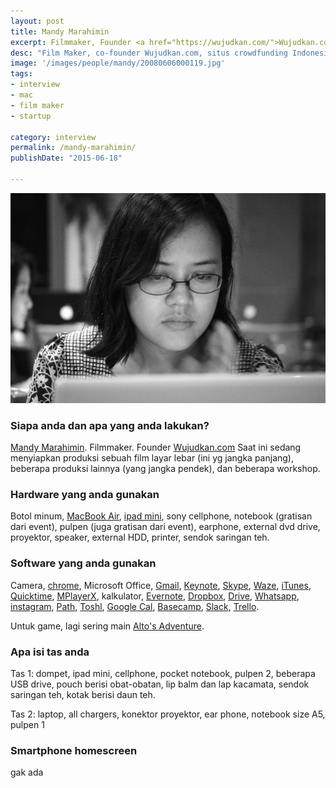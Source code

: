 ```yaml
---
layout: post
title: Mandy Marahimin
excerpt: Filmmaker, Founder <a href="https://wujudkan.com/">Wujudkan.com</a>
desc: "Film Maker, co-founder Wujudkan.com, situs crowdfunding Indonesia"
image: '/images/people/mandy/20080606000119.jpg'
tags:
- interview
- mac
- film maker
- startup

category: interview
permalink: /mandy-marahimin/
publishDate: "2015-06-18"

---
```


![Mandy Marahimin](/images/people/mandy/20080606000119.jpg)

### Siapa anda dan apa yang anda lakukan?
[Mandy Marahimin](https://twitter.com/somemandy). Filmmaker. Founder [Wujudkan.com](https://wujudkan.com/)
Saat ini sedang menyiapkan produksi sebuah film layar lebar (ini yg jangka panjang), beberapa produksi lainnya (yang jangka pendek), dan beberapa workshop.

### Hardware yang anda gunakan
Botol minum, [MacBook Air](http://www.apple.com/macbook-air/), [ipad mini](http://id.wikipedia.org/wiki/IPad), sony cellphone, notebook (gratisan dari event), pulpen (juga gratisan dari event), earphone, external dvd drive, proyektor, speaker, external HDD, printer, sendok saringan teh.

### Software yang anda gunakan
Camera, [chrome](https://www.google.com/chrome/), Microsoft Office, [Gmail](https://gmail.com), [Keynote](https://www.apple.com/mac/keynote/), [Skype](http://www.skype.com/en/), [Waze](https://www.waze.com/), [iTunes](https://www.apple.com/itunes/), [Quicktime](http://www.apple.com/quicktime/), [MPlayerX](http://mplayerx.org/), kalkulator, [Evernote](https://evernote.com/), [Dropbox](https://dropbox.com/), [Drive](https://www.google.com/drive/), [Whatsapp](https://www.whatsapp.com/), [instagram](https://instagram.com/), [Path](https://path.com/), [Toshl](https://toshl.com/), [Google Cal](https://www.google.com/calendar), [Basecamp](https://basecamp.com/), [Slack](https://slack.com/), [Trello](https://trello.com/).

Untuk game, lagi sering main [Alto's Adventure](http://altosadventure.com/).

### Apa isi tas anda
Tas 1: dompet, ipad mini, cellphone, pocket notebook, pulpen 2, beberapa USB drive, pouch berisi obat-obatan, lip balm dan lap kacamata, sendok saringan teh, kotak berisi daun teh.

Tas 2: laptop, all chargers, konektor proyektor, ear phone, notebook size A5, pulpen 1

### Smartphone homescreen

gak ada
